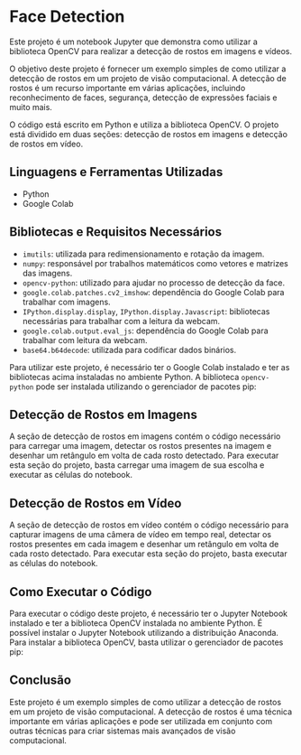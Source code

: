 # Face Detection

Este projeto é um notebook Jupyter que demonstra como utilizar a biblioteca OpenCV para realizar a detecção de rostos em imagens e vídeos.

O objetivo deste projeto é fornecer um exemplo simples de como utilizar a detecção de rostos em um projeto de visão computacional. A detecção de rostos é um recurso importante em várias aplicações, incluindo reconhecimento de faces, segurança, detecção de expressões faciais e muito mais.

O código está escrito em Python e utiliza a biblioteca OpenCV. O projeto está dividido em duas seções: detecção de rostos em imagens e detecção de rostos em vídeo.

## Linguagens e Ferramentas Utilizadas

- Python
- Google Colab

## Bibliotecas e Requisitos Necessários

- `imutils`: utilizada para redimensionamento e rotação da imagem.
- `numpy`: responsável por trabalhos matemáticos como vetores e matrizes das imagens.
- `opencv-python`: utilizado para ajudar no processo de detecção da face.
- `google.colab.patches.cv2_imshow`: dependência do Google Colab para trabalhar com imagens.
- `IPython.display.display`, `IPython.display.Javascript`: bibliotecas necessárias para trabalhar com a leitura da webcam.
- `google.colab.output.eval_js`: dependência do Google Colab para trabalhar com leitura da webcam.
- `base64.b64decode`: utilizada para codificar dados binários.

Para utilizar este projeto, é necessário ter o Google Colab instalado e ter as bibliotecas acima instaladas no ambiente Python. A biblioteca `opencv-python` pode ser instalada utilizando o gerenciador de pacotes pip:



## Detecção de Rostos em Imagens

A seção de detecção de rostos em imagens contém o código necessário para carregar uma imagem, detectar os rostos presentes na imagem e desenhar um retângulo em volta de cada rosto detectado. Para executar esta seção do projeto, basta carregar uma imagem de sua escolha e executar as células do notebook.

## Detecção de Rostos em Vídeo

A seção de detecção de rostos em vídeo contém o código necessário para capturar imagens de uma câmera de vídeo em tempo real, detectar os rostos presentes em cada imagem e desenhar um retângulo em volta de cada rosto detectado. Para executar esta seção do projeto, basta executar as células do notebook.

## Como Executar o Código

Para executar o código deste projeto, é necessário ter o Jupyter Notebook instalado e ter a biblioteca OpenCV instalada no ambiente Python. É possível instalar o Jupyter Notebook utilizando a distribuição Anaconda. Para instalar a biblioteca OpenCV, basta utilizar o gerenciador de pacotes pip:


## Conclusão

Este projeto é um exemplo simples de como utilizar a detecção de rostos em um projeto de visão computacional. A detecção de rostos é uma técnica importante em várias aplicações e pode ser utilizada em conjunto com outras técnicas para criar sistemas mais avançados de visão computacional.
